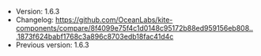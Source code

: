 - Version: 1.6.3
- Changelog: https://github.com/OceanLabs/kite-components/compare/8f4099e75f4c1d0148c95172b88ed959156eb808...1873f624babf1768c3a896c8703edb18fac41d4c
- Previous version: 1.6.3
